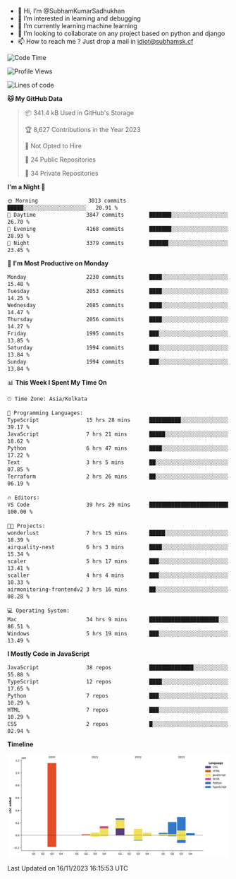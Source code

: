 - 👋 Hi, I’m @SubhamKumarSadhukhan
- 👀 I’m interested in learning and debugging
- 🌱 I’m currently learning machine learning
- 💞️ I’m looking to collaborate on any project based on python and django
- 📫 How to reach me ?
      Just drop a mail in idiot@subhamsk.cf

<!---
SubhamKumarSadhukhan/SubhamKumarSadhukhan is a ✨ special ✨ repository because its `README.md` (this file) appears on your GitHub profile.
You can click the Preview link to take a look at your changes.
--->


<!--START_SECTION:waka-->
![Code Time](http://img.shields.io/badge/Code%20Time-1%2C684%20hrs%2032%20mins-blue)

![Profile Views](http://img.shields.io/badge/Profile%20Views-0-blue)

![Lines of code](https://img.shields.io/badge/From%20Hello%20World%20I%27ve%20Written-2.3%20million%20lines%20of%20code-blue)

**🐱 My GitHub Data** 

> 📦 341.4 kB Used in GitHub's Storage 
 > 
> 🏆 8,627 Contributions in the Year 2023
 > 
> 🚫 Not Opted to Hire
 > 
> 📜 24 Public Repositories 
 > 
> 🔑 34 Private Repositories 
 > 
**I'm a Night 🦉** 

```text
🌞 Morning                3013 commits        █████░░░░░░░░░░░░░░░░░░░░   20.91 % 
🌆 Daytime                3847 commits        ███████░░░░░░░░░░░░░░░░░░   26.70 % 
🌃 Evening                4168 commits        ███████░░░░░░░░░░░░░░░░░░   28.93 % 
🌙 Night                  3379 commits        ██████░░░░░░░░░░░░░░░░░░░   23.45 % 
```
📅 **I'm Most Productive on Monday** 

```text
Monday                   2230 commits        ████░░░░░░░░░░░░░░░░░░░░░   15.48 % 
Tuesday                  2053 commits        ████░░░░░░░░░░░░░░░░░░░░░   14.25 % 
Wednesday                2085 commits        ████░░░░░░░░░░░░░░░░░░░░░   14.47 % 
Thursday                 2056 commits        ████░░░░░░░░░░░░░░░░░░░░░   14.27 % 
Friday                   1995 commits        ███░░░░░░░░░░░░░░░░░░░░░░   13.85 % 
Saturday                 1994 commits        ███░░░░░░░░░░░░░░░░░░░░░░   13.84 % 
Sunday                   1994 commits        ███░░░░░░░░░░░░░░░░░░░░░░   13.84 % 
```


📊 **This Week I Spent My Time On** 

```text
🕑︎ Time Zone: Asia/Kolkata

💬 Programming Languages: 
TypeScript               15 hrs 28 mins      ██████████░░░░░░░░░░░░░░░   39.17 % 
JavaScript               7 hrs 21 mins       █████░░░░░░░░░░░░░░░░░░░░   18.62 % 
Python                   6 hrs 47 mins       ████░░░░░░░░░░░░░░░░░░░░░   17.22 % 
Text                     3 hrs 5 mins        ██░░░░░░░░░░░░░░░░░░░░░░░   07.85 % 
Terraform                2 hrs 26 mins       ██░░░░░░░░░░░░░░░░░░░░░░░   06.19 % 

🔥 Editors: 
VS Code                  39 hrs 29 mins      █████████████████████████   100.00 % 

🐱‍💻 Projects: 
wonderlust               7 hrs 15 mins       █████░░░░░░░░░░░░░░░░░░░░   18.39 % 
airquality-nest          6 hrs 3 mins        ████░░░░░░░░░░░░░░░░░░░░░   15.34 % 
scaler                   5 hrs 17 mins       ███░░░░░░░░░░░░░░░░░░░░░░   13.41 % 
scaller                  4 hrs 4 mins        ███░░░░░░░░░░░░░░░░░░░░░░   10.33 % 
airmonitoring-frontendv2 3 hrs 16 mins       ██░░░░░░░░░░░░░░░░░░░░░░░   08.28 % 

💻 Operating System: 
Mac                      34 hrs 9 mins       ██████████████████████░░░   86.51 % 
Windows                  5 hrs 19 mins       ███░░░░░░░░░░░░░░░░░░░░░░   13.49 % 
```

**I Mostly Code in JavaScript** 

```text
JavaScript               38 repos            ██████████████░░░░░░░░░░░   55.88 % 
TypeScript               12 repos            ████░░░░░░░░░░░░░░░░░░░░░   17.65 % 
Python                   7 repos             ███░░░░░░░░░░░░░░░░░░░░░░   10.29 % 
HTML                     7 repos             ███░░░░░░░░░░░░░░░░░░░░░░   10.29 % 
CSS                      2 repos             █░░░░░░░░░░░░░░░░░░░░░░░░   02.94 % 
```



**Timeline**

![Lines of Code chart](https://raw.githubusercontent.com/SubhamKumarSadhukhan/SubhamKumarSadhukhan/main/assets/bar_graph.png)


 Last Updated on 16/11/2023 16:15:53 UTC
<!--END_SECTION:waka-->
